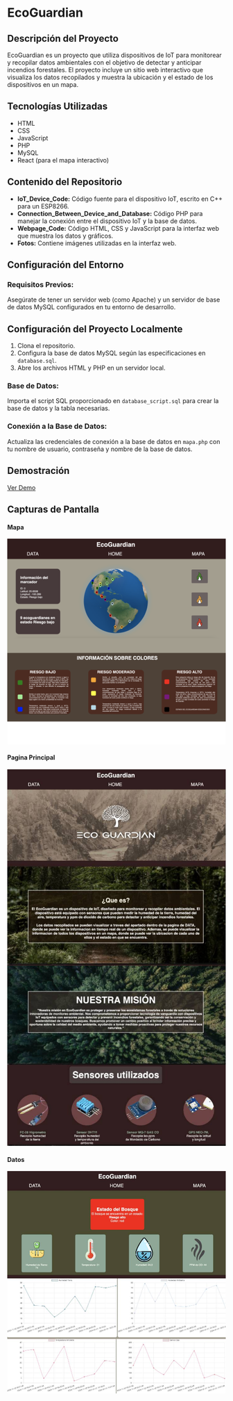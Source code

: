 # EcoGuardian

## Descripción del Proyecto

EcoGuardian es un proyecto que utiliza dispositivos de IoT para monitorear y recopilar datos ambientales con el objetivo de detectar y anticipar incendios forestales. El proyecto incluye un sitio web interactivo que visualiza los datos recopilados y muestra la ubicación y el estado de los dispositivos en un mapa.

## Tecnologías Utilizadas

- HTML
- CSS
- JavaScript
- PHP
- MySQL
- React (para el mapa interactivo)

## Contenido del Repositorio

- **IoT_Device_Code:** Código fuente para el dispositivo IoT, escrito en C++ para un ESP8266.
- **Connection_Between_Device_and_Database:** Código PHP para manejar la conexión entre el dispositivo IoT y la base de datos.
- **Webpage_Code:** Código HTML, CSS y JavaScript para la interfaz web que muestra los datos y gráficos.
- **Fotos:** Contiene imágenes utilizadas en la interfaz web.


## Configuración del Entorno

### Requisitos Previos:

Asegúrate de tener un servidor web (como Apache) y un servidor de base de datos MySQL configurados en tu entorno de desarrollo.

## Configuración del Proyecto Localmente
1. Clona el repositorio.
2. Configura la base de datos MySQL según las especificaciones en `database.sql`.
3. Abre los archivos HTML y PHP en un servidor local.


### Base de Datos:

Importa el script SQL proporcionado en `database_script.sql` para crear la base de datos y la tabla necesarias.

### Conexión a la Base de Datos:

Actualiza las credenciales de conexión a la base de datos en `mapa.php` con tu nombre de usuario, contraseña y nombre de la base de datos.

## Demostración
[Ver Demo ](https://drive.google.com/file/d/1JJnY-8sctr3dx-iFxHe03hOdO2uLU7JV/view?usp=sharing)

## Capturas de Pantalla
#### Mapa
![EcoGuardian](img/MaPhP.png)
#### Pagina Principal
![EcoGuardian](img/MainPage.jpg)
#### Datos
![EcoGuardian](img/DataPage.jpg)
